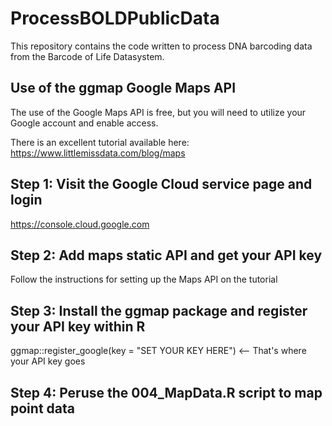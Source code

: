 # ProcessBOLDPublicData

This repository contains the code written to process DNA barcoding data from the Barcode of Life Datasystem.

## Use of the ggmap Google Maps API

The use of the Google Maps API is free, but you will need to utilize your Google account and enable access.

There is an excellent tutorial available here: https://www.littlemissdata.com/blog/maps

## Step 1: Visit the Google Cloud service page and login
https://console.cloud.google.com 

## Step 2: Add maps static API and get your API key
Follow the instructions for setting up the Maps API on the tutorial

## Step 3: Install the ggmap package and register your API key within R
ggmap::register_google(key = "SET YOUR KEY HERE") <-- That's where your API key goes

## Step 4: Peruse the 004_MapData.R script to map point data
